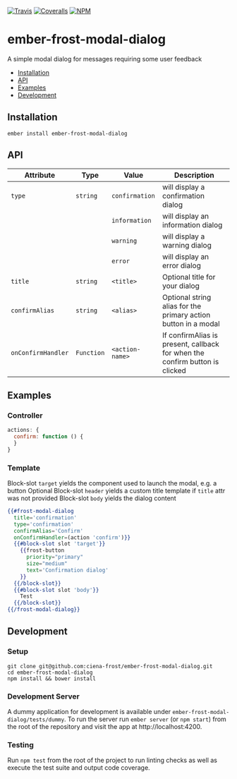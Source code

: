 [ci-img]: https://img.shields.io/travis/ciena-frost/ember-frost-modal-dialog.svg "Travis CI Build Status"
[ci-url]: https://travis-ci.org/ciena-frost/ember-frost-modal-dialog

[cov-img]: https://img.shields.io/coveralls/ciena-frost/ember-frost-modal-dialog.svg "Coveralls Code Coverage"
[cov-url]: https://coveralls.io/github/ciena-frost/ember-frost-modal-dialog

[npm-img]: https://img.shields.io/npm/v/ember-frost-modal-dialog.svg "NPM Version"
[npm-url]: https://www.npmjs.com/package/ember-frost-modal-dialog

[![Travis][ci-img]][ci-url] [![Coveralls][cov-img]][cov-url] [![NPM][npm-img]][npm-url]

# ember-frost-modal-dialog
A simple modal dialog for messages requiring some user feedback

 * [Installation](#installation)
 * [API](#api)
 * [Examples](#examples)
 * [Development](#development)

## Installation
```
ember install ember-frost-modal-dialog
```

## API

| Attribute | Type | Value | Description |
| --------- | ---- | ----- | ----------- |
| `type` | `string` | `confirmation` | will display a confirmation dialog |
| | | `information` | will display an information dialog |
| | | `warning` | will display a warning dialog |
| | | `error` | will display an error dialog |
| `title` | `string` | `<title>` | Optional title for your dialog |
| `confirmAlias` | `string` | `<alias>` | Optional string alias for the primary action button in a modal |
| `onConfirmHandler` | `Function` | `<action-name>` | If confirmAlias is present, callback for when the confirm button is clicked |

## Examples

### Controller
```javascript
actions: {
  confirm: function () {
  }
}
```

### Template
Block-slot `target` yields the component used to launch the modal, e.g. a button
Optional Block-slot `header` yields a custom title template if `title` attr was not provided
Block-slot `body` yields the dialog content

```handlebars
{{#frost-modal-dialog
  title='confirmation'
  type='confirmation'
  confirmAlias='Confirm'
  onConfirmHandler=(action 'confirm')}}
  {{#block-slot slot 'target'}}
    {{frost-button
      priority="primary"
      size="medium"
      text='Confirmation dialog'
    }}
  {{/block-slot}}
  {{#block-slot slot 'body'}}
    Test
  {{/block-slot}}
{{/frost-modal-dialog}}
```

## Development
### Setup
```
git clone git@github.com:ciena-frost/ember-frost-modal-dialog.git
cd ember-frost-modal-dialog
npm install && bower install
```

### Development Server
A dummy application for development is available under `ember-frost-modal-dialog/tests/dummy`.
To run the server run `ember server` (or `npm start`) from the root of the repository and
visit the app at http://localhost:4200.

### Testing
Run `npm test` from the root of the project to run linting checks as well as execute the test suite
and output code coverage.
